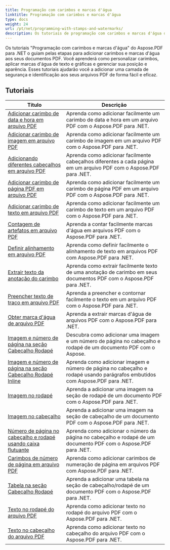 ```yaml
---
title: Programação com carimbos e marcas d'água
linktitle: Programação com carimbos e marcas d'água
type: docs
weight: 24
url: /pt/net/programming-with-stamps-and-watermarks/
description: Os tutoriais de programação com carimbos e marcas d'água do Aspose.PDF para .NET ensinam como adicionar elementos de segurança e personalização aos seus documentos PDF.
---
```


Os tutoriais "Programação com carimbos e marcas d'água" do Aspose.PDF para .NET o guiam pelas etapas para adicionar carimbos e marcas d'água aos seus documentos PDF. Você aprenderá como personalizar carimbos, aplicar marcas d'água de texto e gráficas e gerenciar sua posição e aparência. Esses tutoriais ajudarão você a adicionar uma camada de segurança e identificação aos seus arquivos PDF de forma fácil e eficaz.

## Tutoriais
| Título | Descrição |
| --- | --- | 
| [Adicionar carimbo de data e hora em arquivo PDF](./add-date-time-stamp/) | Aprenda como adicionar facilmente um carimbo de data e hora em um arquivo PDF com o Aspose.PDF para .NET. |  
| [Adicionar carimbo de imagem em arquivo PDF](./add-image-stamp/) | Aprenda como adicionar facilmente um carimbo de imagem em um arquivo PDF com o Aspose.PDF para .NET. |  
| [Adicionando diferentes cabeçalhos em arquivo PDF](./adding-different-headers/) | Aprenda como adicionar facilmente cabeçalhos diferentes a cada página em um arquivo PDF com o Aspose.PDF para .NET. |  
| [Adicionar carimbo de página PDF em arquivo PDF](./add-pdf-page-stamp/) | Aprenda como adicionar facilmente um carimbo de página PDF em um arquivo PDF com o Aspose.PDF para .NET. |  
| [Adicionar carimbo de texto em arquivo PDF](./add-text-stamp/) | Aprenda como adicionar facilmente um carimbo de texto em um arquivo PDF com o Aspose.PDF para .NET. |  
| [Contagem de artefatos em arquivo PDF](./counting-artifacts/) | Aprenda a contar facilmente marcas d'água em arquivos PDF com o Aspose.PDF para .NET. |  
| [Definir alinhamento em arquivo PDF](./define-alignment/) | Aprenda como definir facilmente o alinhamento de texto em arquivos PDF com Aspose.PDF para .NET. |  
| [Extrair texto da anotação do carimbo](./extract-text-from-stamp-annotation/) | Aprenda como extrair facilmente texto de uma anotação de carimbo em seus documentos PDF com o Aspose.PDF para .NET. |  
| [Preencher texto de traço em arquivo PDF](./fill-stroke-text/) | Aprenda a preencher e contornar facilmente o texto em um arquivo PDF com o Aspose.PDF para .NET. |  
| [Obter marca d'água de arquivo PDF](./get-watermark/) | Aprenda a extrair marcas d'água de arquivos PDF com o Aspose.PDF para .NET. |  
| [Imagem e número de página na seção Cabeçalho Rodapé](./image-and-page-number-in-header-footer-section/) | Descubra como adicionar uma imagem e um número de página no cabeçalho e rodapé de um documento PDF com o Aspose. |  
| [Imagem e número de página na seção Cabeçalho Rodapé Inline](./image-and-page-number-in-header-footer-section-inline/) | Aprenda como adicionar imagem e número de página no cabeçalho e rodapé usando parágrafos embutidos com Aspose.PDF para .NET. |  
| [Imagem no rodapé](./image-in-footer/) | Aprenda a adicionar uma imagem na seção de rodapé de um documento PDF com o Aspose.PDF para .NET. |  
| [Imagem no cabeçalho](./image-in-header/) | Aprenda a adicionar uma imagem na seção de cabeçalho de um documento PDF com o Aspose.PDF para .NET. |  
| [Número de página no cabeçalho e rodapé usando caixa flutuante](./page-number-in-header-footer-using-floating-box/) | Aprenda como adicionar o número da página no cabeçalho e rodapé de um documento PDF com o Aspose.PDF para .NET. |  
| [Carimbos de número de página em arquivo PDF](./page-number-stamps/) | Aprenda como adicionar carimbos de numeração de página em arquivos PDF com Aspose.PDF para .NET. |  
| [Tabela na seção Cabeçalho Rodapé](./table-in-header-footer-section/) | Aprenda a adicionar uma tabela na seção de cabeçalho/rodapé de um documento PDF com o Aspose.PDF para .NET. |  
| [Texto no rodapé do arquivo PDF](./text-in-footer/) | Aprenda como adicionar texto no rodapé do arquivo PDF com o Aspose.PDF para .NET. |  
| [Texto no cabeçalho do arquivo PDF](./text-in-header/) | Aprenda como adicionar texto no cabeçalho do arquivo PDF com o Aspose.PDF para .NET. |  